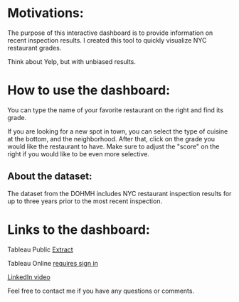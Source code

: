 # Motivations:
The purpose of this interactive dashboard is to provide information on recent inspection results. I created this tool to quickly visualize NYC restaurant grades.

Think about Yelp, but with unbiased results.

# How to use the dashboard:
You can type the name of your favorite restaurant on the right and find its grade.

If you are looking for a new spot in town, you can select the type of cuisine at the bottom, and the neighborhood. After that, click on the grade you would like the restaurant to have. Make sure to adjust the "score" on the right if you would like to be even more selective.

## About the dataset:
The dataset from the DOHMH includes NYC restaurant inspection results for up to three years prior to the most recent inspection.

# Links to the dashboard:
Tableau Public [Extract](https://lnkd.in/dWHpEA3)

Tableau Online [requires sign in](https://lnkd.in/dgasrsS)

[LinkedIn video](https://www.linkedin.com/feed/update/urn:li:activity:6773814081175474176/)

Feel free to contact me if you have any questions or comments.

